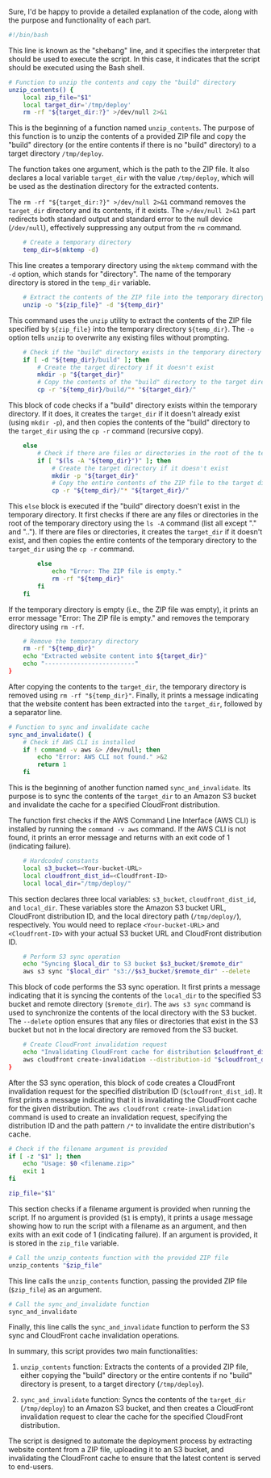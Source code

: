 Sure, I'd be happy to provide a detailed explanation of the code, along with the purpose and functionality of each part.

```bash
#!/bin/bash
```
This line is known as the "shebang" line, and it specifies the interpreter that should be used to execute the script. In this case, it indicates that the script should be executed using the Bash shell.

```bash
# Function to unzip the contents and copy the "build" directory
unzip_contents() {
    local zip_file="$1"
    local target_dir='/tmp/deploy'
    rm -rf "${target_dir:?}" >/dev/null 2>&1
```
This is the beginning of a function named `unzip_contents`. The purpose of this function is to unzip the contents of a provided ZIP file and copy the "build" directory (or the entire contents if there is no "build" directory) to a target directory `/tmp/deploy`.

The function takes one argument, which is the path to the ZIP file. It also declares a local variable `target_dir` with the value `/tmp/deploy`, which will be used as the destination directory for the extracted contents.

The `rm -rf "${target_dir:?}" >/dev/null 2>&1` command removes the `target_dir` directory and its contents, if it exists. The `>/dev/null 2>&1` part redirects both standard output and standard error to the null device (`/dev/null`), effectively suppressing any output from the `rm` command.

```bash
    # Create a temporary directory
    temp_dir=$(mktemp -d)
```
This line creates a temporary directory using the `mktemp` command with the `-d` option, which stands for "directory". The name of the temporary directory is stored in the `temp_dir` variable.

```bash
    # Extract the contents of the ZIP file into the temporary directory
    unzip -o "${zip_file}" -d "${temp_dir}"
```
This command uses the `unzip` utility to extract the contents of the ZIP file specified by `${zip_file}` into the temporary directory `${temp_dir}`. The `-o` option tells `unzip` to overwrite any existing files without prompting.

```bash
    # Check if the "build" directory exists in the temporary directory
    if [ -d "${temp_dir}/build" ]; then
        # Create the target directory if it doesn't exist
        mkdir -p "${target_dir}"
        # Copy the contents of the "build" directory to the target directory
        cp -r "${temp_dir}/build/"* "${target_dir}/"
```
This block of code checks if a "build" directory exists within the temporary directory. If it does, it creates the `target_dir` if it doesn't already exist (using `mkdir -p`), and then copies the contents of the "build" directory to the `target_dir` using the `cp -r` command (recursive copy).

```bash
    else
        # Check if there are files or directories in the root of the temporary directory
        if [ "$(ls -A "${temp_dir}")" ]; then
            # Create the target directory if it doesn't exist
            mkdir -p "${target_dir}"
            # Copy the entire contents of the ZIP file to the target directory
            cp -r "${temp_dir}/"* "${target_dir}/"
```
This `else` block is executed if the "build" directory doesn't exist in the temporary directory. It first checks if there are any files or directories in the root of the temporary directory using the `ls -A` command (list all except "." and ".."). If there are files or directories, it creates the `target_dir` if it doesn't exist, and then copies the entire contents of the temporary directory to the `target_dir` using the `cp -r` command.

```bash
        else
            echo "Error: The ZIP file is empty."
            rm -rf "${temp_dir}"
        fi
    fi
```
If the temporary directory is empty (i.e., the ZIP file was empty), it prints an error message "Error: The ZIP file is empty." and removes the temporary directory using `rm -rf`.

```bash
    # Remove the temporary directory
    rm -rf "${temp_dir}"
    echo "Extracted website content into ${target_dir}"
    echo "-------------------------"
}
```
After copying the contents to the `target_dir`, the temporary directory is removed using `rm -rf "${temp_dir}"`. Finally, it prints a message indicating that the website content has been extracted into the `target_dir`, followed by a separator line.

```bash
# Function to sync and invalidate cache
sync_and_invalidate() {
    # Check if AWS CLI is installed
    if ! command -v aws &> /dev/null; then
        echo "Error: AWS CLI not found." >&2
        return 1
    fi
```
This is the beginning of another function named `sync_and_invalidate`. Its purpose is to sync the contents of the `target_dir` to an Amazon S3 bucket and invalidate the cache for a specified CloudFront distribution.

The function first checks if the AWS Command Line Interface (AWS CLI) is installed by running the `command -v aws` command. If the AWS CLI is not found, it prints an error message and returns with an exit code of 1 (indicating failure).

```bash
    # Hardcoded constants
    local s3_bucket=<Your-bucket-URL>
    local cloudfront_dist_id=<Cloudfront-ID>
    local local_dir="/tmp/deploy/"
```
This section declares three local variables: `s3_bucket`, `cloudfront_dist_id`, and `local_dir`. These variables store the Amazon S3 bucket URL, CloudFront distribution ID, and the local directory path (`/tmp/deploy/`), respectively. You would need to replace `<Your-bucket-URL>` and `<Cloudfront-ID>` with your actual S3 bucket URL and CloudFront distribution ID.

```bash
    # Perform S3 sync operation
    echo "Syncing $local_dir to S3 bucket $s3_bucket/$remote_dir"
    aws s3 sync "$local_dir" "s3://$s3_bucket/$remote_dir" --delete
```
This block of code performs the S3 sync operation. It first prints a message indicating that it is syncing the contents of the `local_dir` to the specified S3 bucket and remote directory (`$remote_dir`). The `aws s3 sync` command is used to synchronize the contents of the local directory with the S3 bucket. The `--delete` option ensures that any files or directories that exist in the S3 bucket but not in the local directory are removed from the S3 bucket.

```bash
    # Create CloudFront invalidation request
    echo "Invalidating CloudFront cache for distribution $cloudfront_dist_id"
    aws cloudfront create-invalidation --distribution-id "$cloudfront_dist_id" --paths "/*"
}
```
After the S3 sync operation, this block of code creates a CloudFront invalidation request for the specified distribution ID (`$cloudfront_dist_id`). It first prints a message indicating that it is invalidating the CloudFront cache for the given distribution. The `aws cloudfront create-invalidation` command is used to create an invalidation request, specifying the distribution ID and the path pattern `/*` to invalidate the entire distribution's cache.

```bash
# Check if the filename argument is provided
if [ -z "$1" ]; then
    echo "Usage: $0 <filename.zip>"
    exit 1
fi

zip_file="$1"
```
This section checks if a filename argument is provided when running the script. If no argument is provided (`$1` is empty), it prints a usage message showing how to run the script with a filename as an argument, and then exits with an exit code of 1 (indicating failure). If an argument is provided, it is stored in the `zip_file` variable.

```bash
# Call the unzip_contents function with the provided ZIP file
unzip_contents "$zip_file"
```
This line calls the `unzip_contents` function, passing the provided ZIP file (`$zip_file`) as an argument.

```bash
# Call the sync_and_invalidate function
sync_and_invalidate
```
Finally, this line calls the `sync_and_invalidate` function to perform the S3 sync and CloudFront cache invalidation operations.

In summary, this script provides two main functionalities:

1. `unzip_contents` function: Extracts the contents of a provided ZIP file, either copying the "build" directory or the entire contents if no "build" directory is present, to a target directory (`/tmp/deploy`).

2. `sync_and_invalidate` function: Syncs the contents of the `target_dir` (`/tmp/deploy`) to an Amazon S3 bucket, and then creates a CloudFront invalidation request to clear the cache for the specified CloudFront distribution.

The script is designed to automate the deployment process by extracting website content from a ZIP file, uploading it to an S3 bucket, and invalidating the CloudFront cache to ensure that the latest content is served to end-users.
